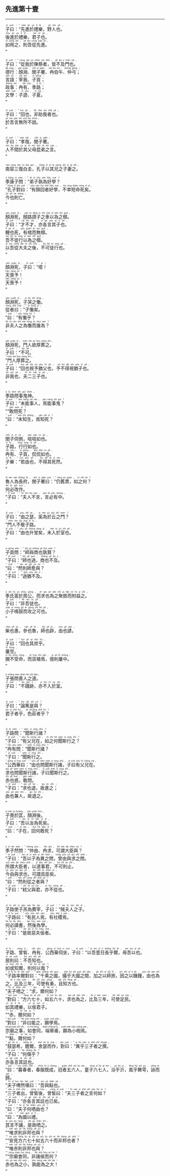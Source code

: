 ## 先進第十壹
---
<div>

<p>
<ruby><rb> 子曰：“先進於禮樂，野人也。 </rb> <rt>zǐ  yuē ：“ xiān  jìn  yú  lǐ  lè ， yě  rén  yě 。</rt></ruby><BR>
<ruby><rb> 後進於禮樂，君子也。 </rb> <rt>hòu  jìn  yú  lǐ  lè ， jūn  zǐ  yě 。</rt></ruby><BR>
<ruby><rb> 如用之，則吾從先進。 </rb> <rt>rú  yòng  zhī ， zé  wú  cóng  xiān  jìn 。</rt></ruby><BR>
<ruby><rb> ” </rb> <rt>”</rt></ruby><BR></P>

<p>
<ruby><rb> 子曰：“從我於陳蔡者，皆不及門也。 </rb> <rt>zǐ  yuē ：“ cóng  wǒ  yú  chén  cài  zhě ， jiē  bù  jí  mén  yě 。</rt></ruby><BR>
<ruby><rb> 德行：顏淵、閔子騫、冉伯牛、仲弓； </rb> <rt>dé  xíng ： yán  yuān 、 mǐn  zi  qiān 、 rǎn  bó  niú 、 zhòng  gōng ；</rt></ruby><BR>
<ruby><rb> 言語：宰我、子貢； </rb> <rt>yán  yǔ ： zǎi  wǒ 、 zi  gòng ；</rt></ruby><BR>
<ruby><rb> 政事：冉有、季路； </rb> <rt>zhèng  shì ： rǎn  yǒu 、 jì  lù ；</rt></ruby><BR>
<ruby><rb> 文學：子遊、子夏。 </rb> <rt>wén  xué ： zi  yóu 、 zi  xià 。</rt></ruby><BR>
<ruby><rb> ” </rb> <rt>”</rt></ruby><BR></P>

<p>
<ruby><rb> 子曰：“回也，非助我者也。 </rb> <rt>zǐ  yuē ：“ huí  yě ， fēi  zhù  wǒ  zhě  yě 。</rt></ruby><BR>
<ruby><rb> 於吾言無所不說。 </rb> <rt>yú  wú  yán  wú  suǒ  bù  shuō 。</rt></ruby><BR>
<ruby><rb> ” </rb> <rt>”</rt></ruby><BR></P>

<p>
<ruby><rb> 子曰：“孝哉，閔子騫。 </rb> <rt>zǐ  yuē ：“ xiào  zāi ， mǐn  zi  qiān 。</rt></ruby><BR>
<ruby><rb> 人不間於其父母昆弟之言。 </rb> <rt>rén  bù  jiān  yú  qí  fù  mǔ  kūn  dì  zhī  yán 。</rt></ruby><BR>
<ruby><rb> ” </rb> <rt>”</rt></ruby><BR></P>

<p>
<ruby><rb> 南容三復白圭，孔子以其兄之子妻之。 </rb> <rt>nán  róng  sān  fù  bái  guī ， kǒng  zǐ  yǐ  qí  xiōng  zhī  zǐ  qī  zhī 。</rt></ruby><BR></P>

<p>
<ruby><rb> 季康子問：“弟子孰為好學？ </rb> <rt>jì  kāng  zi  wèn ：“ dì  zǐ  shú  wèi  hǎo  xué ？</rt></ruby><BR>
<ruby><rb> ”孔子對曰：“有顏回者好學，不幸短命死矣。 </rb> <rt>” kǒng  zǐ  duì  yuē ：“ yǒu  yán  huí  zhě  hǎo  xué ， bù  xìng  duǎn  mìng  sǐ  yǐ 。</rt></ruby><BR>
<ruby><rb> 今也則亡。 </rb> <rt>jīn  yě  zé  wáng 。</rt></ruby><BR>
<ruby><rb> ” </rb> <rt>”</rt></ruby><BR></P>

<p>
<ruby><rb> 顏淵死，顏路請子之車以為之槨。 </rb> <rt>yán  yuān  sǐ ， yán  lù  qǐng  zi  zhī  chē  yǐ  wèi  zhī  guǒ 。</rt></ruby><BR>
<ruby><rb> 子曰：“才不才，亦各言其子也。 </rb> <rt>zǐ  yuē ：“ cái  bù  cái ， yì  gè  yán  qí  zi  yě 。</rt></ruby><BR>
<ruby><rb> 鯉也死，有棺而無槨。 </rb> <rt>lǐ  yě  sǐ ， yǒu  guān  ér  wú  guǒ 。</rt></ruby><BR>
<ruby><rb> 吾不徒行以為之槨。 </rb> <rt>wú  bù  tú  xíng  yǐ  wèi  zhī  guǒ 。</rt></ruby><BR>
<ruby><rb> 以吾從大夫之後，不可徒行也。 </rb> <rt>yǐ  wú  cóng  dài  fū  zhī  hòu ， bù  kě  tú  xíng  yě 。</rt></ruby><BR>
<ruby><rb> ” </rb> <rt>”</rt></ruby><BR></P>

<p>
<ruby><rb> 顏淵死，子曰：“噫！ </rb> <rt>yán  yuān  sǐ ， zǐ  yuē ：“ yī ！</rt></ruby><BR>
<ruby><rb> 天喪予！ </rb> <rt>tiān  sàng  yǔ ！</rt></ruby><BR>
<ruby><rb> 天喪予！ </rb> <rt>tiān  sàng  yǔ ！</rt></ruby><BR>
<ruby><rb> ” </rb> <rt>”</rt></ruby><BR></P>

<p>
<ruby><rb> 顏淵死，子哭之慟。 </rb> <rt>yán  yuān  sǐ ， zi  kū  zhī  tòng 。</rt></ruby><BR>
<ruby><rb> 從者曰：“子慟矣。 </rb> <rt>cóng  zhě  yuē ：“ zi  tòng  yǐ 。</rt></ruby><BR>
<ruby><rb> ”曰：“有慟乎？ </rb> <rt>” yuē ：“ yǒu  tòng  hū ？</rt></ruby><BR>
<ruby><rb> 非夫人之為慟而誰為？ </rb> <rt>fēi  fū  rén  zhī  wèi  tòng  ér  shuí  wèi ？</rt></ruby><BR>
<ruby><rb> ” </rb> <rt>”</rt></ruby><BR></P>

<p>
<ruby><rb> 顏淵死，門人欲厚葬之。 </rb> <rt>yán  yuān  sǐ ， mén  rén  yù  hòu  zàng  zhī 。</rt></ruby><BR>
<ruby><rb> 子曰：“不可。 </rb> <rt>zǐ  yuē ：“ bù  kě 。</rt></ruby><BR>
<ruby><rb> ”門人厚葬之。 </rb> <rt>” mén  rén  hòu  zàng  zhī 。</rt></ruby><BR>
<ruby><rb> 子曰：“回也視予猶父也，予不得視猶子也。 </rb> <rt>zǐ  yuē ：“ huí  yě  shì  yǔ  yóu  fù  yě ， yǔ  bù  dé  shì  yóu  zi  yě 。</rt></ruby><BR>
<ruby><rb> 非我也，夫二三子也。 </rb> <rt>fēi  wǒ  yě ， fū  èr  sān  zi  yě 。</rt></ruby><BR>
<ruby><rb> ” </rb> <rt>”</rt></ruby><BR></P>

<p>
<ruby><rb> 季路問事鬼神。 </rb> <rt>jì  lù  wèn  shì  guǐ  shén 。</rt></ruby><BR>
<ruby><rb> 子曰：“未能事人，焉能事鬼？ </rb> <rt>zǐ  yuē ：“ wèi  néng  shì  rén ， yān  néng  shì  guǐ ？</rt></ruby><BR>
<ruby><rb> ”“敢問死？ </rb> <rt>”“ gǎn  wèn  sǐ ？</rt></ruby><BR>
<ruby><rb> ”曰：“未知生，焉知死？ </rb> <rt>” yuē ：“ wèi  zhī  shēng ， yān  zhī  sǐ ？</rt></ruby><BR>
<ruby><rb> ” </rb> <rt>”</rt></ruby><BR></P>

<p>
<ruby><rb> 閔子伺側，唁唁如也。 </rb> <rt>mǐn  zi  cì  cè ， yàn  yàn  rú  yě 。</rt></ruby><BR>
<ruby><rb> 子路，行行如也。 </rb> <rt>zǐ  lù ， xíng  xíng  rú  yě 。</rt></ruby><BR>
<ruby><rb> 冉有、子貢，侃侃如也。 </rb> <rt>rǎn  yǒu 、 zi  gòng ， kǎn  kǎn  rú  yě 。</rt></ruby><BR>
<ruby><rb> 子樂：“若由也，不得其死然。 </rb> <rt>zi  lè ：“ ruò  yóu  yě ， bù  dé  qí  sǐ  rán 。</rt></ruby><BR>
<ruby><rb> ” </rb> <rt>”</rt></ruby><BR></P>

<p>
<ruby><rb> 魯人為長府，閔子騫曰：“仍舊貫，如之何？ </rb> <rt>lǔ  rén  wèi  zhǎng  fǔ ， mǐn  zi  qiān  yuē ：“ réng  jiù  guàn ， rú  zhī  hé ？</rt></ruby><BR>
<ruby><rb> 何必改作。 </rb> <rt>hé  bì  gǎi  zuò 。</rt></ruby><BR>
<ruby><rb> ”子曰：“夫人不言，言必有中。 </rb> <rt>” zǐ  yuē ：“ fū  rén  bù  yán ， yán  bì  yǒu  zhòng 。</rt></ruby><BR>
<ruby><rb> ” </rb> <rt>”</rt></ruby><BR></P>

<p>
<ruby><rb> 子曰：“由之瑟，奚為於丘之門？ </rb> <rt>zǐ  yuē ：“ yóu  zhī  sè ， xī  wèi  yú  qiū  zhī  mén ？</rt></ruby><BR>
<ruby><rb> ”門人不敬子路。 </rb> <rt>” mén  rén  bù  jìng  zǐ  lù 。</rt></ruby><BR>
<ruby><rb> 子曰：“由也升堂矣，未入於室也。 </rb> <rt>zǐ  yuē ：“ yóu  yě  shēng  táng  yǐ ， wèi  rù  yú  shì  yě 。</rt></ruby><BR>
<ruby><rb> ” </rb> <rt>”</rt></ruby><BR></P>

<p>
<ruby><rb> 子貢問：“師與商也孰賢？ </rb> <rt>zi  gòng  wèn ：“ shī  yǔ  shāng  yě  shú  xián ？</rt></ruby><BR>
<ruby><rb> ”子曰：“師也過，商也不及。 </rb> <rt>” zǐ  yuē ：“ shī  yě  guò ， shāng  yě  bù  jí 。</rt></ruby><BR>
<ruby><rb> ”曰：“然則師愈與？ </rb> <rt>” yuē ：“ rán  zé  shī  yù  yǔ ？</rt></ruby><BR>
<ruby><rb> ”子曰：“過猶不及。 </rb> <rt>” zǐ  yuē ：“ guò  yóu  bù  jí 。</rt></ruby><BR>
<ruby><rb> ” </rb> <rt>”</rt></ruby><BR></P>

<p>
<ruby><rb> 季氏富於周公，而求也為之聚斂而附益之。 </rb> <rt>jì  shì  fù  yú  zhōu  gōng ， ér  qiú  yě  wèi  zhī  jù  liǎn  ér  fù  yì  zhī 。</rt></ruby><BR>
<ruby><rb> 子曰：“非吾徒也。 </rb> <rt>zǐ  yuē ：“ fēi  wú  tú  yě 。</rt></ruby><BR>
<ruby><rb> 小子鳴鼓而攻之可也。 </rb> <rt>xiǎo  zi  míng  gǔ  ér  gōng  zhī  kě  yě 。</rt></ruby><BR>
<ruby><rb> ” </rb> <rt>”</rt></ruby><BR></P>

<p>
<ruby><rb> 柴也愚，參也魯，師也辟，由也諺。 </rb> <rt>chái  yě  yú ， cān  yě  lǔ ， shī  yě  pì ， yóu  yě  yàn 。</rt></ruby><BR></P>

<p>
<ruby><rb> 子曰：“回也其庶乎。 </rb> <rt>zǐ  yuē ：“ huí  yě  qí  shù  hū 。</rt></ruby><BR>
<ruby><rb> 屢空。 </rb> <rt>lǚ  kōng 。</rt></ruby><BR>
<ruby><rb> 賜不受命，而貨殖焉，億則屢中。 </rb> <rt>cì  bù  shòu  mìng ， ér  huò  zhí  yān ， yì  zé  lǚ  zhōng 。</rt></ruby><BR>
<ruby><rb> ” </rb> <rt>”</rt></ruby><BR></P>

<p>
<ruby><rb> 子張問善人之道。 </rb> <rt>zi  zhāng  wèn  shàn  rén  zhī  dào 。</rt></ruby><BR>
<ruby><rb> 子曰：“不踐跡，亦不入於室。 </rb> <rt>zǐ  yuē ：“ bù  jiàn  jī ， yì  bù  rù  yú  shì 。</rt></ruby><BR>
<ruby><rb> ” </rb> <rt>”</rt></ruby><BR></P>

<p>
<ruby><rb> 子曰：“論篤是與？ </rb> <rt>zǐ  yuē ：“ lùn  dǔ  shì  yǔ ？</rt></ruby><BR>
<ruby><rb> 君子者乎，色莊者乎？ </rb> <rt>jūn  zǐ  zhě  hū ， sè  zhuāng  zhě  hū ？</rt></ruby><BR>
<ruby><rb> ” </rb> <rt>”</rt></ruby><BR></P>

<p>
<ruby><rb> 子路問：“聞斯行諸？ </rb> <rt>zǐ  lù  wèn ：“ wén  sī  xíng  zhū ？</rt></ruby><BR>
<ruby><rb> ”子曰：“有父兄在，如之何聞斯行之？ </rb> <rt>” zǐ  yuē ：“ yǒu  fù  xiōng  zài ， rú  zhī  hé  wén  sī  xíng  zhī ？</rt></ruby><BR>
<ruby><rb> ”冉有問：“聞斯行諸？ </rb> <rt>” rǎn  yǒu  wèn ：“ wén  sī  xíng  zhū ？</rt></ruby><BR>
<ruby><rb> ”子曰：“聞斯行之。 </rb> <rt>” zǐ  yuē ：“ wén  sī  xíng  zhī 。</rt></ruby><BR>
<ruby><rb> ”公西華曰：“由也問聞斯行諸，子曰有父兄在。 </rb> <rt>” gōng  xī  huá  yuē ：“ yóu  yě  wèn  wén  sī  xíng  zhū ， zǐ  yuē  yǒu  fù  xiōng  zài 。</rt></ruby><BR>
<ruby><rb> 求也問聞斯行諸，子曰聞斯行之。 </rb> <rt>qiú  yě  wèn  wén  sī  xíng  zhū ， zǐ  yuē  wén  sī  xíng  zhī 。</rt></ruby><BR>
<ruby><rb> 赤也惑，敢問。 </rb> <rt>chì  yě  huò ， gǎn  wèn 。</rt></ruby><BR>
<ruby><rb> ”子曰：“求也退，故進之； </rb> <rt>” zǐ  yuē ：“ qiú  yě  tuì ， gù  jìn  zhī ；</rt></ruby><BR>
<ruby><rb> 由也兼人，故退之。 </rb> <rt>yóu  yě  jiān  rén ， gù  tuì  zhī 。</rt></ruby><BR>
<ruby><rb> ” </rb> <rt>”</rt></ruby><BR></P>

<p>
<ruby><rb> 子畏於匡，顏淵後。 </rb> <rt>zi  wèi  yú  kuāng ， yán  yuān  hòu 。</rt></ruby><BR>
<ruby><rb> 子曰：“吾以汝為死矣。 </rb> <rt>zǐ  yuē ：“ wú  yǐ  rǔ  wèi  sǐ  yǐ 。</rt></ruby><BR>
<ruby><rb> ”曰：“子在，回何敢死？ </rb> <rt>” yuē ：“ zi  zài ， huí  hé  gǎn  sǐ ？</rt></ruby><BR>
<ruby><rb> ” </rb> <rt>”</rt></ruby><BR></P>

<p>
<ruby><rb> 季子然問：“仲由、冉求，可謂大臣與？ </rb> <rt>jì  zǐ  rán  wèn ：“ zhòng  yóu 、 rǎn  qiú ， kě  wèi  dà  chén  yǔ ？</rt></ruby><BR>
<ruby><rb> ”子曰：“吾以子為異之問，曾由與求之問。 </rb> <rt>” zǐ  yuē ：“ wú  yǐ  zi  wèi  yì  zhī  wèn ， céng  yóu  yǔ  qiú  zhī  wèn 。</rt></ruby><BR>
<ruby><rb> 所謂大臣者，以道事君，不可則止。 </rb> <rt>suǒ  wèi  dà  chén  zhě ， yǐ  dào  shì  jūn ， bù  kě  zé  zhǐ 。</rt></ruby><BR>
<ruby><rb> 今由與求也，可謂具臣矣。 </rb> <rt>jīn  yóu  yǔ  qiú  yě ， kě  wèi  jù  chén  yǐ 。</rt></ruby><BR>
<ruby><rb> ”曰：“然則從之者與？ </rb> <rt>” yuē ：“ rán  zé  cóng  zhī  zhě  yǔ ？</rt></ruby><BR>
<ruby><rb> ”子曰：“弒父與君，亦不從也。 </rb> <rt>” zǐ  yuē ：“ shì  fù  yǔ  jūn ， yì  bù  cóng  yě 。</rt></ruby><BR>
<ruby><rb> ” </rb> <rt>”</rt></ruby><BR></P>

<p>
<ruby><rb> 子路使子羔為費宰，子曰：“賊夫人之子。 </rb> <rt>zǐ  lù  shǐ  zi  gāo  wèi  fèi  zǎi ， zǐ  yuē ：“ zéi  fū  rén  zhī  zǐ 。</rt></ruby><BR>
<ruby><rb> ”子路曰：“有民人焉，有社稷焉。 </rb> <rt>” zǐ  lù  yuē ：“ yǒu  mín  rén  yān ， yǒu  shè  jì  yān 。</rt></ruby><BR>
<ruby><rb> 何必讀書，然後為學。 </rb> <rt>hé  bì  dú  shū ， rán  hòu  wèi  xué 。</rt></ruby><BR>
<ruby><rb> ”子曰：“是故惡夫佞者。 </rb> <rt>” zǐ  yuē ：“ shì  gù  è  fū  nìng  zhě 。</rt></ruby><BR>
<ruby><rb> ” </rb> <rt>”</rt></ruby><BR></P>

<p>
<ruby><rb> 子路、曾皙、冉有、公西華伺坐，子曰：“以吾壹日長乎爾，毋吾以也。 </rb> <rt>zǐ  lù 、 céng  xī 、 rǎn  yǒu 、 gōng  xī  huá  cì  zuò ， zǐ  yuē ：“ yǐ  wú  yī  rì  zhǎng  hū  ěr ， wú  wú  yǐ  yě 。</rt></ruby><BR>
<ruby><rb> 居則曰：不吾知也。 </rb> <rt>jū  zé  yuē ： bù  wú  zhī  yě 。</rt></ruby><BR>
<ruby><rb> 如或知爾，則何以哉？ </rb> <rt>rú  huò  zhī  ěr ， zé  hé  yǐ  zāi ？</rt></ruby><BR>
<ruby><rb> ”子路率爾對曰：“千乘之國，攝乎大國之間，加之以師旅，因之以饑饉，由也為之，比及三年，可使有勇，且知方也。 </rb> <rt>” zǐ  lù  lǜ  ěr  duì  yuē ：“ qiān  shèng  zhī  guó ， shè  hū  dà  guó  zhī  jiān ， jiā  zhī  yǐ  shī  lǚ ， yīn  zhī  yǐ  jī  jǐn ， yóu  yě  wèi  zhī ， bǐ  jí  sān  nián ， kě  shǐ  yǒu  yǒng ， qiě  zhī  fāng  yě 。</rt></ruby><BR>
<ruby><rb> ”夫子哂之：“求，爾何如？ </rb> <rt>” fū  zǐ  shěn  zhī ：“ qiú ， ěr  hé  rú ？</rt></ruby><BR>
<ruby><rb> ”對曰：“方六七十，如五六十，求也為之，比及三年，可使足民。 </rb> <rt>” duì  yuē ：“ fāng  liù  qī  shí ， rú  wǔ  liù  shí ， qiú  yě  wèi  zhī ， bǐ  jí  sān  nián ， kě  shǐ  zú  mín 。</rt></ruby><BR>
<ruby><rb> 如其禮樂，以俟君子。 </rb> <rt>rú  qí  lǐ  lè ， yǐ  qí  jūn  zǐ 。</rt></ruby><BR>
<ruby><rb> ”“赤，爾何如？ </rb> <rt>”“ chì ， ěr  hé  rú ？</rt></ruby><BR>
<ruby><rb> ”對曰：“非曰能之，願學焉。 </rb> <rt>” duì  yuē ：“ fēi  yuē  néng  zhī ， yuàn  xué  yān 。</rt></ruby><BR>
<ruby><rb> 宗廟之事，如會同，端章甫，願為小相焉。 </rb> <rt>zōng  miào  zhī  shì ， rú  huì  tóng ， duān  zhāng  fǔ ， yuàn  wèi  xiǎo  xiāng  yān 。</rt></ruby><BR>
<ruby><rb> ”“點，爾何如？ </rb> <rt>”“ diǎn ， ěr  hé  rú ？</rt></ruby><BR>
<ruby><rb> ”鼓瑟希，鏗爾，舍瑟而作，對曰：“異乎三子者之撰。 </rb> <rt>” gǔ  sè  xī ， kēng  ěr ， shě  sè  ér  zuò ， duì  yuē ：“ yì  hū  sān  zi  zhě  zhī  zhuàn 。</rt></ruby><BR>
<ruby><rb> ”子曰：“何傷乎？ </rb> <rt>” zǐ  yuē ：“ hé  shāng  hū ？</rt></ruby><BR>
<ruby><rb> 亦各言其誌也。 </rb> <rt>yì  gè  yán  qí  zhì  yě 。</rt></ruby><BR>
<ruby><rb> ”曰：“暮春者，春服既成，冠者五六人，童子六七人，浴乎沂，風乎舞雩，詠而歸。 </rb> <rt>” yuē ：“ mù  chūn  zhě ， chūn  fú  jì  chéng ， guān  zhě  wǔ  liù  rén ， tóng  zǐ  liù  qī  rén ， yù  hū  yí ， fēng  hū  wǔ  yú ， yǒng  ér  guī 。</rt></ruby><BR>
<ruby><rb> ”夫子喟然嘆曰：“吾與點也。 </rb> <rt>” fū  zǐ  kuì  rán  tàn  yuē ：“ wú  yǔ  diǎn  yě 。</rt></ruby><BR>
<ruby><rb> ”三子者出，曾皙後，曾皙曰：“夫三子者之言何如？ </rb> <rt>” sān  zi  zhě  chū ， céng  xī  hòu ， céng  xī  yuē ：“ fū  sān  zi  zhě  zhī  yán  hé  rú ？</rt></ruby><BR>
<ruby><rb> ”子曰：“亦各言其誌也已矣。 </rb> <rt>” zǐ  yuē ：“ yì  gè  yán  qí  zhì  yě  yǐ  yǐ 。</rt></ruby><BR>
<ruby><rb> ”曰：“夫子何哂由也？ </rb> <rt>” yuē ：“ fū  zǐ  hé  shěn  yóu  yě ？</rt></ruby><BR>
<ruby><rb> ”曰：“為國以禮。 </rb> <rt>” yuē ：“ wèi  guó  yǐ  lǐ 。</rt></ruby><BR>
<ruby><rb> 其言不讓，是故哂之。 </rb> <rt>qí  yán  bù  ràng ， shì  gù  shěn  zhī 。</rt></ruby><BR>
<ruby><rb> ”“唯求則非邦也與？ </rb> <rt>”“ wéi  qiú  zé  fēi  bāng  yě  yǔ ？</rt></ruby><BR>
<ruby><rb> ”“安見方六七十如五六十而非邦也者？ </rb> <rt>”“ ān  jiàn  fāng  liù  qī  shí  rú  wǔ  liù  shí  ér  fēi  bāng  yě  zhě ？</rt></ruby><BR>
<ruby><rb> ”“唯赤則非邦也與？ </rb> <rt>”“ wéi  chì  zé  fēi  bāng  yě  yǔ ？</rt></ruby><BR>
<ruby><rb> ”“宗廟會同，非諸侯而何？ </rb> <rt>”“ zōng  miào  huì  tóng ， fēi  zhū  hóu  ér  hé ？</rt></ruby><BR>
<ruby><rb> 赤也為之小，孰能為之大！ </rb> <rt>chì  yě  wèi  zhī  xiǎo ， shú  néng  wèi  zhī  dà ！</rt></ruby><BR>
<ruby><rb> ” </rb> <rt>”</rt></ruby><BR></P>

</div>
